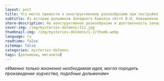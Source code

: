 ```yaml
---
layout: post
title: Что могло привести к конструктивному разнообразию при постройке дольменов на Западном Кавказе?
subtitle: Из истории дольменов Западного Кавказа <br>© В.Н. Ковешников
share-description: На конструктивное разнообразие и долговечность западно-кавказских дольменов, прежде всего, повлияли горные породы, из которых они сооружались.
cover-img: /img/mysteries-dolmens/111.jpg
thumbnail-img: /img/mysteries-dolmens/1-2/thumb.webp
language: ru
readtime: false
sitemap: false
categories: mysteries-dolmens
tags: [дольмены, мегалиты]
---
```

_«Именно только жизненно необходимая идея, могла породить произведение зодчества, подобные дольменам»_

